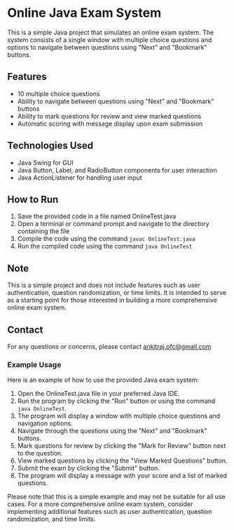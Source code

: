 # Online Java Exam System

This is a simple Java project that simulates an online exam system. The system consists of a single window with multiple choice questions and options to navigate between questions using "Next" and "Bookmark" buttons.

## Features

- 10 multiple choice questions
- Ability to navigate between questions using "Next" and "Bookmark" buttons
- Ability to mark questions for review and view marked questions
- Automatic scoring with message display upon exam submission

## Technologies Used

- Java Swing for GUI
- Java Button, Label, and RadioButton components for user interaction
- Java ActionListener for handling user input

## How to Run

1. Save the provided code in a file named OnlineTest.java
2. Open a terminal or command prompt and navigate to the directory containing the file
3. Compile the code using the command `javac OnlineTest.java`
4. Run the compiled code using the command `java OnlineTest`

## Note

This is a simple project and does not include features such as user authentication, question randomization, or time limits. It is intended to serve as a starting point for those interested in building a more comprehensive online exam system.

## Contact

For any questions or concerns, please contact ankitraj.ofc@gmail.com

### Example Usage

Here is an example of how to use the provided Java exam system:

1. Open the OnlineTest.java file in your preferred Java IDE.
2. Run the program by clicking the "Run" button or using the command `java OnlineTest`.
3. The program will display a window with multiple choice questions and navigation options.
4. Navigate through the questions using the "Next" and "Bookmark" buttons.
5. Mark questions for review by clicking the "Mark for Review" button next to the question.
6. View marked questions by clicking the "View Marked Questions" button.
7. Submit the exam by clicking the "Submit" button.
8. The program will display a message with your score and a list of marked questions.

Please note that this is a simple example and may not be suitable for all use cases. For a more comprehensive online exam system, consider implementing additional features such as user authentication, question randomization, and time limits.